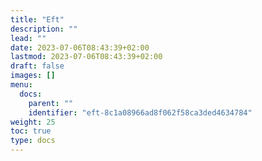 ```yaml
---
title: "Eft"
description: ""
lead: ""
date: 2023-07-06T08:43:39+02:00
lastmod: 2023-07-06T08:43:39+02:00
draft: false
images: []
menu:
  docs:
    parent: ""
    identifier: "eft-8c1a08966ad8f062f58ca3ded4634784"
weight: 25
toc: true
type: docs
---
```

